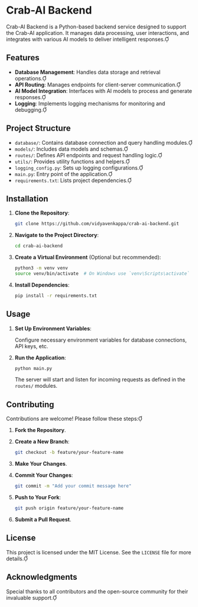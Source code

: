 # Crab-AI Backend

Crab-AI Backend is a Python-based backend service designed to support the Crab-AI application. It manages data processing, user interactions, and integrates with various AI models to deliver intelligent responses.

## Features

- **Database Management**: Handles data storage and retrieval operations.
- **API Routing**: Manages endpoints for client-server communication.
- **AI Model Integration**: Interfaces with AI models to process and generate responses.
- **Logging**: Implements logging mechanisms for monitoring and debugging.

## Project Structure

- `database/`: Contains database connection and query handling modules.
- `models/`: Includes data models and schemas.
- `routes/`: Defines API endpoints and request handling logic.
- `utils/`: Provides utility functions and helpers.
- `logging_config.py`: Sets up logging configurations.
- `main.py`: Entry point of the application.
- `requirements.txt`: Lists project dependencies.

## Installation

1. **Clone the Repository**:

   ```bash
   git clone https://github.com/vidyavenkappa/crab-ai-backend.git
   ```


2. **Navigate to the Project Directory**:

   ```bash
   cd crab-ai-backend
   ```


3. **Create a Virtual Environment** (Optional but recommended):

   ```bash
   python3 -m venv venv
   source venv/bin/activate  # On Windows use `venv\Scripts\activate`
   ```


4. **Install Dependencies**:

   ```bash
   pip install -r requirements.txt
   ```


## Usage

1. **Set Up Environment Variables**:

   Configure necessary environment variables for database connections, API keys, etc.

2. **Run the Application**:

   ```bash
   python main.py
   ```


   The server will start and listen for incoming requests as defined in the `routes/` modules.

## Contributing

Contributions are welcome! Please follow these steps:

1. **Fork the Repository**.
2. **Create a New Branch**:

   ```bash
   git checkout -b feature/your-feature-name
   ```


3. **Make Your Changes**.
4. **Commit Your Changes**:

   ```bash
   git commit -m "Add your commit message here"
   ```


5. **Push to Your Fork**:

   ```bash
   git push origin feature/your-feature-name
   ```


6. **Submit a Pull Request**.

## License

This project is licensed under the MIT License. See the `LICENSE` file for more details.

## Acknowledgments

Special thanks to all contributors and the open-source community for their invaluable support. 
